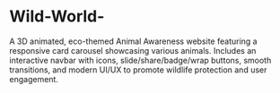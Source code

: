 # Wild-World-
A 3D animated, eco-themed Animal Awareness website featuring a responsive card carousel showcasing various animals. Includes an interactive navbar with icons, slide/share/badge/wrap buttons, smooth transitions, and modern UI/UX to promote wildlife protection and user engagement.
